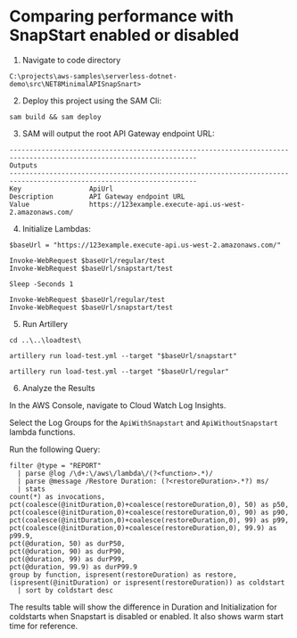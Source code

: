 # Comparing performance with SnapStart enabled or disabled

1. Navigate to code directory
```
C:\projects\aws-samples\serverless-dotnet-demo\src\NET8MinimalAPISnapSnart>
```

2. Deploy this project using the SAM Cli:

```
sam build && sam deploy
```

3. SAM will output the root API Gateway endpoint URL:

```
---------------------------------------------------------------------------------------------------------------------
Outputs
---------------------------------------------------------------------------------------------------------------------
Key                 ApiUrl
Description         API Gateway endpoint URL
Value               https://123example.execute-api.us-west-2.amazonaws.com/

```
4. Initialize Lambdas:
```
$baseUrl = "https://123example.execute-api.us-west-2.amazonaws.com/"

Invoke-WebRequest $baseUrl/regular/test
Invoke-WebRequest $baseUrl/snapstart/test

Sleep -Seconds 1

Invoke-WebRequest $baseUrl/regular/test
Invoke-WebRequest $baseUrl/snapstart/test
```

5. Run Artillery

```
cd ..\..\loadtest\

artillery run load-test.yml --target "$baseUrl/snapstart"

artillery run load-test.yml --target "$baseUrl/regular"
```

6. Analyze the Results

In the AWS Console, navigate to Cloud Watch Log Insights.

Select the Log Groups for the `ApiWithSnapstart` and `ApiWithoutSnapstart` lambda functions.

Run the following Query:

```
filter @type = "REPORT"
  | parse @log /\d+:\/aws\/lambda\/(?<function>.*)/
  | parse @message /Restore Duration: (?<restoreDuration>.*?) ms/
  | stats
count(*) as invocations,
pct(coalesce(@initDuration,0)+coalesce(restoreDuration,0), 50) as p50,
pct(coalesce(@initDuration,0)+coalesce(restoreDuration,0), 90) as p90,
pct(coalesce(@initDuration,0)+coalesce(restoreDuration,0), 99) as p99,
pct(coalesce(@initDuration,0)+coalesce(restoreDuration,0), 99.9) as p99.9,
pct(@duration, 50) as durP50,
pct(@duration, 90) as durP90,
pct(@duration, 99) as durP99,
pct(@duration, 99.9) as durP99.9
group by function, ispresent(restoreDuration) as restore, (ispresent(@initDuration) or ispresent(restoreDuration)) as coldstart
  | sort by coldstart desc
```

The results table will show the difference in Duration and Initialization for coldstarts when Snapstart is disabled or enabled.  It also shows warm start time for reference.
